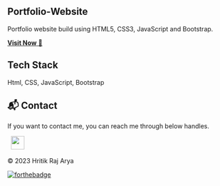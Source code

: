 ## Portfolio-Website
Portfolio website build using HTML5, CSS3, JavaScript and Bootstrap.

<a href="https://portfoliovieh.netlify.app/" target="_blank">**Visit Now** 🚀</a>

## Tech Stack
Html, CSS, JavaScript, Bootstrap



<h2>📬 Contact</h2>


If you want to contact me, you can reach me through below handles.

&nbsp;&nbsp;<a href="[https://www.linkedin.com/in/jigar-sable/](https://www.linkedin.com/in/hritik-raj-arya-b09584135/)"><img src="https://www.felberpr.com/wp-content/uploads/linkedin-logo.png" width="30"></img></a>

© 2023 Hritik Raj Arya


[![forthebadge](https://forthebadge.com/images/badges/built-with-love.svg)](https://forthebadge.com)
